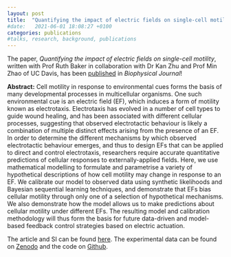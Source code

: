 ```yaml
---
layout: post
title:  "Quantifying the impact of electric fields on single-cell motility: published!"
#date:   2021-06-01 18:08:27 +0100
categories: publications
#talks, research, background, publications
---
```


The paper, *Quantifying the impact of electric fields on single-cell motility*,
written with Prof Ruth Baker
in collaboration with Dr Kan Zhu and Prof Min Zhao of UC Davis, has been
[published](https://doi.org/10.1016/j.bpj.2021.06.034)
in *Biophysical Journal*!

**Abstract:**
Cell motility in response to environmental cues forms the basis of many developmental processes in multicellular organisms.
One such environmental cue is an electric field (EF), which induces a form of motility known as electrotaxis.
Electrotaxis has evolved in a number of cell types to guide wound healing, and has been associated with different cellular processes, suggesting that observed electrotactic behaviour is likely a combination of multiple distinct effects arising from the presence of an EF.
In order to determine the different mechanisms by which observed electrotactic behaviour emerges, and thus to design EFs that can be applied to direct and control electrotaxis, researchers require accurate quantitative predictions of cellular responses to externally-applied fields.
Here, we use mathematical modelling to formulate and parametrise a variety of hypothetical descriptions of how cell motility may change in response to an EF.
We calibrate our model to observed data using synthetic likelihoods and Bayesian sequential learning techniques, and demonstrate that EFs bias cellular motility through only one of a selection of hypothetical mechanisms.
We also demonstrate how the model allows us to make predictions about cellular motility under different EFs.
The resulting model and calibration methodology will thus form the basis for future data-driven and model-based feedback control strategies based on electric actuation.

The article and SI can be found [here](/assets/pdfs/Prescott2021-BiophysJ.pdf).
The experimental data can be found on [Zenodo](https://doi.org/10.5281/zenodo.4749429)
and the code on [Github](https://github.com/tpprescott/electro).
